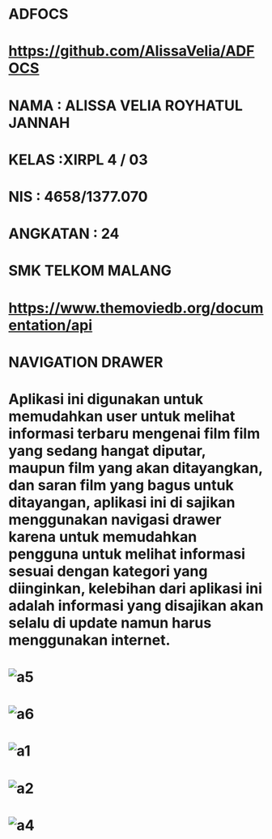 # ADFOCS

# https://github.com/AlissaVelia/ADFOCS

# NAMA     : ALISSA VELIA ROYHATUL JANNAH 
# KELAS    :XIRPL 4 / 03
# NIS      : 4658/1377.070
# ANGKATAN : 24
# SMK TELKOM MALANG
# https://www.themoviedb.org/documentation/api
# NAVIGATION DRAWER
# Aplikasi ini digunakan untuk memudahkan user untuk melihat informasi terbaru mengenai film film yang sedang hangat diputar, maupun film yang akan ditayangkan, dan saran film yang bagus untuk ditayangan, aplikasi ini di sajikan menggunakan navigasi drawer karena untuk memudahkan pengguna untuk melihat informasi sesuai dengan kategori yang diinginkan, kelebihan dari aplikasi ini adalah informasi yang disajikan akan selalu di update namun harus menggunakan internet.
# ![a5](https://cloud.githubusercontent.com/assets/22128652/26039230/636cb3f4-3942-11e7-8e07-b1f735cbdd0c.PNG)
# ![a6](https://cloud.githubusercontent.com/assets/22128652/26039231/639d7e1c-3942-11e7-9570-e02266284933.PNG)
# ![a1](https://cloud.githubusercontent.com/assets/22128652/26039234/63c1ac60-3942-11e7-938a-4aa7bb52aee1.PNG)
# ![a2](https://cloud.githubusercontent.com/assets/22128652/26039232/63afaa10-3942-11e7-9e00-a8b9999ea4a4.PNG)
# ![a4](https://cloud.githubusercontent.com/assets/22128652/26039233/63b4c1c6-3942-11e7-83e7-743d1d05c8f6.PNG)
